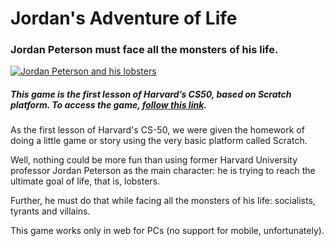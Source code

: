 # Jordan's Adventure of Life

### Jordan Peterson must face all the monsters of his life.
[![Jordan Peterson and his lobsters](https://miro.medium.com/v2/resize:fit:1298/1*AHvY1YB1f4p55_GrxdwY2Q.jpeg)](https://scratch.mit.edu/projects/921352270/fullscreen/)



##### This game is the first lesson of Harvard’s CS50, based on Scratch platform. To access the game, [follow this link](https://scratch.mit.edu/projects/921352270/fullscreen/).

As the first lesson of Harvard's CS-50, we were given the homework of doing a little game or story using the very basic platform called Scratch.

Well, nothing could be more fun than using former Harvard University professor Jordan Peterson as the main character: he is trying to reach the ultimate goal of life, that is, lobsters.

Further, he must do that while facing all the monsters of his life: socialists, tyrants and villains.

This game works only in web for PCs (no support for mobile, unfortunately).

